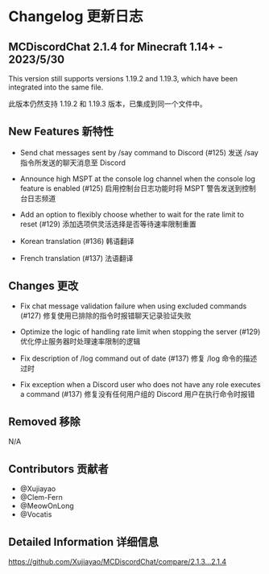 # Changelog 更新日志

## MCDiscordChat 2.1.4 for Minecraft 1.14+ - 2023/5/30

This version still supports versions 1.19.2 and 1.19.3, which have been integrated into the same file.

此版本仍然支持 1.19.2 和 1.19.3 版本，已集成到同一个文件中。

## New Features 新特性

- Send chat messages sent by /say command to Discord (#125)
  发送 /say 指令所发送的聊天消息至 Discord

- Announce high MSPT at the console log channel when the console log feature is enabled (#125)
  启用控制台日志功能时将 MSPT 警告发送到控制台日志频道

- Add an option to flexibly choose whether to wait for the rate limit to reset (#129)
  添加选项供灵活选择是否等待速率限制重置

- Korean translation (#136)
  韩语翻译

- French translation (#137)
  法语翻译

## Changes 更改

- Fix chat message validation failure when using excluded commands (#127)
  修复使用已排除的指令时报错聊天记录验证失败

- Optimize the logic of handling rate limit when stopping the server (#129)
  优化停止服务器时处理速率限制的逻辑

- Fix description of /log <file> command out of date (#137)
  修复 /log <file> 命令的描述过时

- Fix exception when a Discord user who does not have any role executes a command (#137)
  修复没有任何用户组的 Discord 用户在执行命令时报错

## Removed 移除

N/A

## Contributors 贡献者

- @Xujiayao
- @Clem-Fern
- @MeowOnLong
- @Vocatis

## Detailed Information 详细信息

https://github.com/Xujiayao/MCDiscordChat/compare/2.1.3...2.1.4